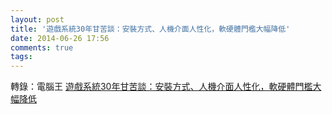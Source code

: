 ```yaml
---
layout: post
title: '遊戲系統30年甘苦談：安裝方式、人機介面人性化，軟硬體門檻大幅降低'
date: 2014-06-26 17:56
comments: true
tags: 
---
```

轉錄：電腦王 [遊戲系統30年甘苦談：安裝方式、人機介面人性化，軟硬體門檻大幅降低](http://www.techbang.com/posts/18078)